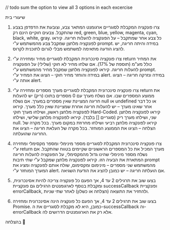 // todo sum the option to view all 3 options in each excercise

שיעורי בית

1.	צרו פונקציה המקבלת לסוגריים ארגומנט המתאר צבע, וצובעת את הדפדפן בצבע שהתקבל.
צבעים חוקיים הינם רק red, green, blue, yellow, magenta, cyan, black, white, gray.
כל צבע אחר שמתקבל – על הפונקציה להעלות חריגה.
קיראו לפונקציה מלחצן שמקבל צבע מהמשתמש ע"י prompt.
במידה והיתה חריגה, יש להציג הודעה מתאימה למשתמש מבלי לגרום לתוכנית לקרוס.

2.	צרו פונקציה סינכרונית המקבלת לסוגריים מחיר ומחזירה ע"י return את המחיר כולל מע"מ (תוספת של 17%).
אם שלחו מחיר לא חוקי (שלילי) על הפונקציה להעלות חריגה.
קיראו לפונקציה מלחצן שמקבל מחיר מהמשתמש ע"י prompt.
במידה והוחזר מחיר חוקי – הציגו את המחיר ע"י alert.
במידה ונזרקה חריגה – הציגו אותה ע"י alert.

3.	צרו פונקציה סינכרונית המקבלת לסוגריים מערך מספרים ומחזירה ע"י return את ממוצע המספרים שבו.
אם נשלח מערך עם 0 מספרים בתוכו (ריק) יש להעלות חריגה המציינת שאין מספרים במערך.
אם נשלח null או undefined או כל דבר אחר שאינו מערך – יש להעלות חריגה אחרת שמציינת שאין כלל מערך.
קיראו לפונקציה מלחצן ראשון, ושילחו מערך חוקי Hard-Coded.
קיראו לפונקציה מלחצן שני, ושילחו מערך ריק (סוגריים [] בלבד).
קיראו לפונקציה מלחצן שלישי, ושילחו null.
קיראו לפונקציה מלחצן רביעי ושילחו מחרוזת במקום מערך.
בכל מקרה של הצלחה – הציגו את הממוצע המוחזר.
בכל מקרה של העלאת חריגה – הציגו את החריגה שהועלתה.

4.	צרו פונקציה סינכרונית המקבלת לסוגריים מספר מינימלי ומספר מקסימלי ומחזירה ע"י return מערך המכיל את כל המספרים הראשוניים שקיימים בטווח שהתקבל.
אם נשלח מספר מינימלי שהינו גדול מהמקסימלי, על הפונקציה להעלות חריגה המתארת את הבעיה הזו.
קיראו לפונקציה מלחצן שמקבל ע"י שתי תיבות prompt מהמשתמש שני מספרים – מינימום ומקסימום, שולח אותם לפונקציה ומציג את המערך המוחזר ע"י alert.
אם הועלתה חריגה – יש כמובן להציג את הודעת השגיאה. 

5.	בצעו שוב את תרגילים 2 עד 4, אך הפעם כל פונקציה צריכה להיות אסינכרונית, ומקבלת בנוסף לארגומנטים הרגילים גם פונקציית successCallback ופונקציית errorCallback, ולהחזיר את התוצאה (הצלחה או כשלון) לאחר שתי שניות.

6.	בצעו שוב את תרגילים 2 עד 4, אך הפעם כל פונקציה הינה אסינכרונית ומחזירה Promise. כמובן, היא לא מקבלת לסוגריים את ה-successCallback וה-errorCallback אלא רק את הארגומנטים הדרושים לה.


בהצלחה 
